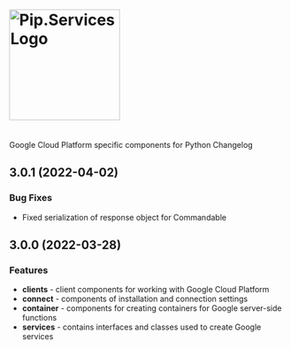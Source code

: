 # <img src="https://uploads-ssl.webflow.com/5ea5d3315186cf5ec60c3ee4/5edf1c94ce4c859f2b188094_logo.svg" alt="Pip.Services Logo" width="200">
<br/> Google Cloud Platform specific components for Python Changelog

## <a name="3.0.1"></a> 3.0.1 (2022-04-02)

### Bug Fixes
* Fixed serialization of response object for Commandable

## <a name="3.0.0"></a> 3.0.0 (2022-03-28)

### Features
- **clients** - client components for working with Google Cloud Platform
- **connect** - components of installation and connection settings
- **container** - components for creating containers for Google server-side functions
- **services** - contains interfaces and classes used to create Google services